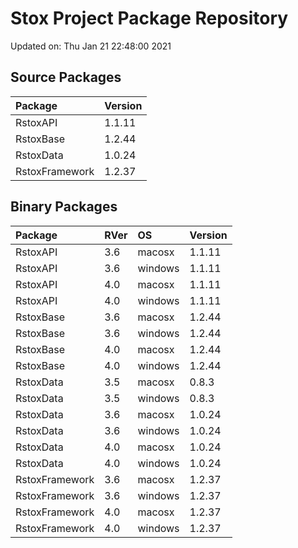 # Stox Project Package Repository


Updated on: Thu Jan 21 22:48:00 2021
## Source Packages

|Package        |Version |
|:--------------|:-------|
|RstoxAPI       |1.1.11  |
|RstoxBase      |1.2.44  |
|RstoxData      |1.0.24  |
|RstoxFramework |1.2.37  |

## Binary Packages

|Package        |RVer |OS      |Version |
|:--------------|:----|:-------|:-------|
|RstoxAPI       |3.6  |macosx  |1.1.11  |
|RstoxAPI       |3.6  |windows |1.1.11  |
|RstoxAPI       |4.0  |macosx  |1.1.11  |
|RstoxAPI       |4.0  |windows |1.1.11  |
|RstoxBase      |3.6  |macosx  |1.2.44  |
|RstoxBase      |3.6  |windows |1.2.44  |
|RstoxBase      |4.0  |macosx  |1.2.44  |
|RstoxBase      |4.0  |windows |1.2.44  |
|RstoxData      |3.5  |macosx  |0.8.3   |
|RstoxData      |3.5  |windows |0.8.3   |
|RstoxData      |3.6  |macosx  |1.0.24  |
|RstoxData      |3.6  |windows |1.0.24  |
|RstoxData      |4.0  |macosx  |1.0.24  |
|RstoxData      |4.0  |windows |1.0.24  |
|RstoxFramework |3.6  |macosx  |1.2.37  |
|RstoxFramework |3.6  |windows |1.2.37  |
|RstoxFramework |4.0  |macosx  |1.2.37  |
|RstoxFramework |4.0  |windows |1.2.37  |
